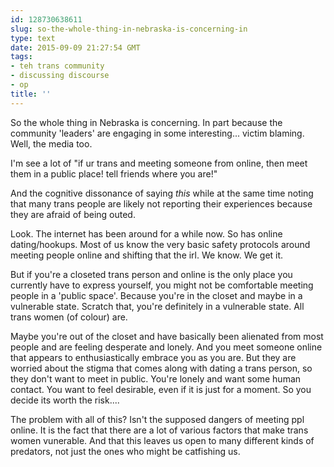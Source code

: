 ```yaml
---
id: 128730638611
slug: so-the-whole-thing-in-nebraska-is-concerning-in
type: text
date: 2015-09-09 21:27:54 GMT
tags:
- teh trans community
- discussing discourse
- op
title: ''
---
```

So the whole thing in Nebraska is concerning. In part because the community 'leaders' are engaging in some interesting... victim blaming. Well, the media too.

I'm see a lot of "if ur trans and meeting someone from online, then meet them in a public place! tell friends where you are!"

And the cognitive dissonance of saying _this_ while at the same time noting that many trans people are likely not reporting their experiences because they are afraid of being outed. 

Look. The internet has been around for a while now. So has online dating/hookups. Most of us know the very basic safety protocols around meeting people online and shifting that the irl. We know. We get it. 

But if you're a closeted trans person and online is the only place you currently have to express yourself, you might not be comfortable meeting people in a 'public space'. Because you're in the closet and maybe in a vulnerable state. Scratch that, you're definitely in a vulnerable state. All trans women (of colour) are. 

Maybe you're out of the closet and have basically been alienated from most people and are feeling desperate and lonely. And you meet someone online that appears to enthusiastically embrace you as you are. But they are worried about the stigma that comes along with dating a trans person, so they don't want to meet in public. You're lonely and want some human contact. You want to feel desirable, even if it is just for a moment. So you decide its worth the risk....

The problem with all of this? Isn't the supposed dangers of meeting ppl online. It is the fact that there are a lot of various factors that make trans women vunerable. And that this leaves us open to many different kinds of predators, not just the ones who might be catfishing us.